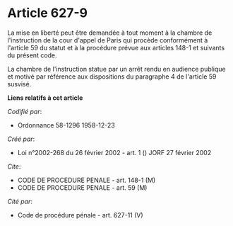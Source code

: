 # Article 627-9

La mise en liberté peut être demandée à tout moment à la chambre de l'instruction de la cour d'appel de Paris qui procède
conformément à l'article 59 du statut et à la procédure prévue aux articles 148-1 et suivants du présent code.

La chambre de l'instruction statue par un arrêt rendu en audience publique et motivé par référence aux dispositions du
paragraphe 4 de l'article 59 susvisé.

**Liens relatifs à cet article**

_Codifié par_:

  - Ordonnance 58-1296 1958-12-23

_Créé par_:

  - Loi n°2002-268 du 26 février 2002 - art. 1 () JORF 27 février 2002

_Cite_:

  - CODE DE PROCEDURE PENALE - art. 148-1 (M)
  - CODE DE PROCEDURE PENALE - art. 59 (M)

_Cité par_:

  - Code de procédure pénale - art. 627-11 (V)
